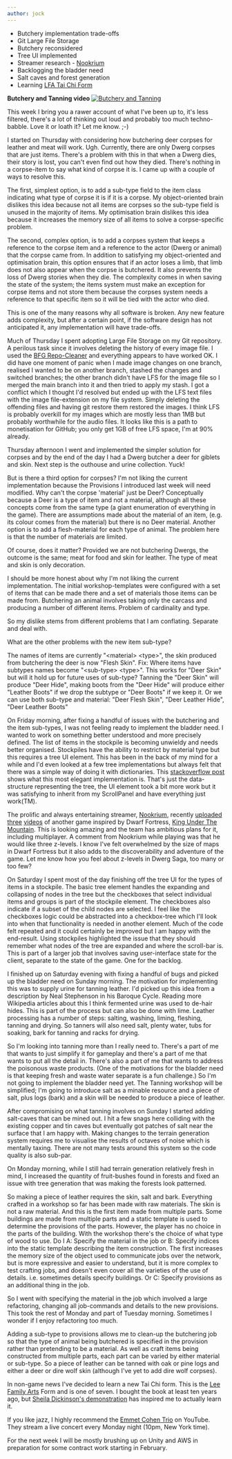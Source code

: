 ```yaml
---
author: jock
---
```

* Butchery implementation trade-offs
* Git Large File Storage
* Butchery reconsidered
* Tree UI implemented
* Streamer research - [Nookrium](https://www.twitch.tv/nookrium)
* Backlogging the bladder need
* Salt caves and forest generation
* Learning [LFA Tai Chi Form](https://www.lfataichi.online/)

**Butchery and Tanning video**
[![Butchery and Tanning](http://img.youtube.com/vi/qYb-n_m-XXo/0.jpg)](https://youtu.be/qYb-n_m-XXo)

This week I bring you a rawer account of what I've been up to, it's less filtered, there's a lot of thinking out loud and probably too much techno-babble. Love it or loath it? Let me know. ;-)

I started on Thursday with considering how butchering deer corpses for leather and meat will work. Ugh. Currently, there are only Dwerg corpses that are just items. There's a problem with this in that when a Dwerg dies, their story is lost, you can't even find out how they died. There's nothing in a corpse-item to say what kind of corpse it is. I came up with a couple of ways to resolve this. 

The first, simplest option, is to add a sub-type field to the item class indicating what type of corpse it is if it is a corpse. My object-oriented brain dislikes this idea because not all items are corpses so the sub-type field is unused in the majority of items. My optimisation brain dislikes this idea because it increases the memory size of all items to solve a corpse-specific problem. 

The second, complex option, is to add a corpses system that keeps a reference to the corpse item and a reference to the actor (Dwerg or animal) that the corpse came from. In addition to satisfying my object-oriented and optimisation brain, this option ensures that if an actor loses a limb, that limb does not also appear when the corpse is butchered. It also prevents the loss of Dwerg stories when they die. The complexity comes in when saving the state of the system; the items system must make an exception for corpse items and not store them  because the corpses system needs a reference to that specific item so it will be tied with the actor who died.

This is one of the many reasons why all software is broken. Any new feature adds complexity, but after a certain point, if the software design has not anticipated it, any implementation will have trade-offs.

Much of Thursday I spent adopting Large File Storage on my Git repository. A perilous task since it involves deleting the history of every image file. I used the [BFG Repo-Cleaner](https://rtyley.github.io/bfg-repo-cleaner/) and everything appears to have worked OK. I did have one moment of panic when I made image changes on one branch, realised I wanted to be on another branch, stashed the changes and switched branches; the other branch didn't have LFS for the image file so I merged the main branch into it and then tried to apply my stash. I got a conflict which I thought I'd resolved but ended up with the LFS text files with the image file-extension on my file system. Simply deleting the offending files and having git restore them restored the images. I think LFS is probably overkill for my images which are mostly less than 1MB but probably worthwhile for the audio files. It looks like this is a path to monetisation for GitHub; you only get 1GB of free LFS space, I'm at 90% already.

Thursday afternoon I went and implemented the simpler solution for corpses and by the end of the day I had a Dwerg butcher a deer for giblets and skin. Next step is the outhouse and urine collection. Yuck!

But is there a third option for corpses? I'm not liking the current implementation because the Provisions I introduced last week will need modified. Why can't the corpse 'material' just be Deer? Conceptually because a Deer is a type of item and not a material, although all these concepts come from the same type (a giant enumeration of everything in the game). There are assumptions made about the material of an item, (e.g. its colour comes from the material) but there is no Deer material. Another option is to add a flesh-material for each type of animal. The problem here is that the number of materials are limited.

Of course, does it matter? Provided we are not butchering Dwergs, the outcome is the same; meat for food and skin for leather. The type of meat and skin is only decoration.

I should be more honest about why I'm not liking the current implementation. The initial workshop-templates were configured with a set of items that can be made there and a set of materials those items can be made from. Butchering an animal involves taking only the carcass and producing a number of different items. Problem of cardinality and type.

So my dislike stems from different problems that I am conflating. Separate and deal with.

What are the other problems with the new item sub-type?

The names of items are currently "\<material\> \<type\>", the skin produced from butchering the deer is now "Flesh Skin". Fix: Where items have subtypes names become "\<sub-type\> \<type\>". This works for "Deer Skin" but will it hold up for future uses of sub-type? Tanning the "Deer Skin" will produce "Deer Hide", making boots from the "Deer Hide" will produce either "Leather Boots" if we drop the subtype or "Deer Boots" if we keep it. Or we can use both sub-type and material: "Deer Flesh Skin", "Deer Leather Hide", "Deer Leather Boots"

On Friday morning, after fixing a handful of issues with the butchering and the item sub-types, I was not feeling ready to implement the bladder need. I wanted to work on something better understood and more precisely defined. The list of items in the stockpile is becoming unwieldy and needs better organised. Stockpiles have the ability to restrict by material type but this requires a tree UI element. This has been in the back of my mind for a while and I'd even looked at a few tree implementations but always felt that there was a simple way of doing it with dictionaries. This [stackoverflow post](https://stackoverflow.com/a/942088/595050) shows what this most elegant implementation is. That's just the data-structure representing the tree, the UI element took a bit more work but it was satisfying to inherit from my ScrollPanel and have everything just work(TM).

The prolific and always entertaining streamer, [Nookrium](https://www.twitch.tv/nookrium), recently [uploaded](https://youtu.be/VpyZ_AhPS4s) [three](https://youtu.be/GBByOCfUUfU) [videos](https://youtu.be/O-0QT9T1IAA) of another game inspired by Dwarf Fortress, [King Under The Mountain](http://kingunderthemounta.in/). This is looking amazing and the team has ambitious plans for it, including multiplayer. A comment from Nookrium while playing was that he would like three z-levels. I know I've felt overwhelmed by the size of maps in Dwarf Fortress but it also adds to the discoverability and adventure of the game. Let me know how you feel about z-levels in Dwerg Saga, too many or too few?

On Saturday I spent most of the day finishing off the tree UI for the types of items in a stockpile. The basic tree element handles the expanding and collapsing of nodes in the tree but the checkboxes that select individual items and groups is part of the stockpile element. The checkboxes also indicate if a subset of the child nodes are selected. I feel like the checkboxes logic could be abstracted into a checkbox-tree which I'll look into when that functionality is needed in another element. Much of the code felt repeated and it could certainly be improved but I am happy with the end-result. Using stockpiles highlighted the issue that they should remember what nodes of the tree are expanded and where the scroll-bar is. This is part of a larger job that involves saving user-interface state for the client, separate to the state of the game. One for the backlog.

I finished up on Saturday evening with fixing a handful of bugs and picked up the bladder need on Sunday morning. The motivation for implementing this was to supply urine for tanning leather. I'd picked up this idea from a description by Neal Stephenson in his Baroque Cycle. Reading more Wikipedia articles about this I think fermented urine was used to de-hair hides. This is part of the process but can also be done with lime. Leather processing has a number of steps: salting, washing, liming, fleshing, tanning and drying. So tanners will also need salt, plenty water, tubs for soaking, bark for tanning and racks for drying.

So I'm looking into tanning more than I really need to. There's a part of me that wants to just simplify it for gameplay and there's a part of me that wants to put all the detail in. There's also a part of me that wants to address the poisonous waste products. (One of the motivations for the bladder need is that keeping fresh and waste water separate is a fun challenge.) So I'm not going to implement the bladder need yet. The Tanning workshop will be simplified; I'm going to introduce salt as a minable resource and a piece of salt, plus logs (bark) and a skin will be needed to produce a piece of leather.

After compromising on what tanning involves on Sunday I started adding salt-caves that can be mined out. I hit a few snags here colliding with the existing copper and tin caves but eventually got patches of salt near the surface that I am happy with. Making changes to the terrain generation system requires me to visualise the results of octaves of noise which is mentally taxing. There are not many tests around this system so the code quality is also sub-par.

On Monday morning, while I still had terrain generation relatively fresh in mind, I increased the quantity of fruit-bushes found in forests and fixed an issue with tree generation that was making the forests look patterned.

So making a piece of leather requires the skin, salt and bark. Everything crafted in a workshop so far has been made with raw materials. The skin is not a raw material. And this is the first item made from multiple parts. Some buildings are made from multiple parts and a static template is used to determine the provisions of the parts. However, the player has no choice in the parts of the building. With the workshop there's the choice of what type of wood to use. Do I A: Specify the material in the job or B: Specify indices into the static template describing the item construction. The first increases the memory size of the object used to communicate jobs over the network, but is more expressive and easier to understand, but it is more complex to test crafting jobs, and doesn't even cover all the varieties of the use of details. i.e. sometimes details specify buildings. Or C: Specify provisions as an additional thing in the job.

So I went with specifying the material in the job which involved a large refactoring, changing all job-commands and details to the new provisions. This took the rest of Monday and part of Tuesday morning. Sometimes I wonder if I enjoy refactoring too much.

Adding a sub-type to provisions allows me to clean-up the butchering job so that the type of animal being butchered is specified in the provision rather than pretending to be a material. As well as craft items being constructed from multiple parts, each part can be varied by either material or sub-type. So a piece of leather can be tanned with oak or pine logs and either a deer or dire wolf skin (although I've yet to add dire wolf corpses).

In non-game news I've decided to learn a new Tai Chi form. This is the [Lee Family Arts](https://www.lfataichi.online/) Form and is one of seven. I bought the book at least ten years ago, but [Sheila Dickinson's demonstration](https://youtu.be/NxNZWGtAX4o) has inspired me to actually learn it.

If you like jazz, I highly recommend the [Emmet Cohen Trio](https://www.youtube.com/c/EmmetCohen/featured) on YouTube. They stream a live concert every Monday night (10pm, New York time).

For the next week I will be mostly brushing up on Unity and AWS in preparation for some contract work starting in February.

